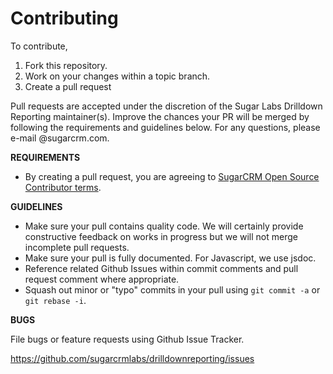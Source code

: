 # Contributing

To contribute,

1. Fork this repository.
1. Work on your changes within a topic branch.
1. Create a pull request

Pull requests are accepted under the discretion of the Sugar Labs Drilldown Reporting maintainer(s). 
Improve the chances your PR will be merged by following the requirements and guidelines below. 
For any questions, please e-mail <blank>@sugarcrm.com.

**REQUIREMENTS**
- By creating a pull request, you are agreeing to [SugarCRM Open Source Contributor terms](CONTRIBUTOR_TERMS.pdf).

**GUIDELINES**
- Make sure your pull contains quality code. We will certainly provide constructive feedback on works in progress but we will not merge incomplete pull requests.
- Make sure your pull is fully documented. For Javascript, we use jsdoc.
- Reference related Github Issues within commit comments and pull request comment where appropriate.
- Squash out minor or "typo" commits in your pull using `git commit -a` or `git rebase -i`.

**BUGS**

File bugs or feature requests using Github Issue Tracker.

https://github.com/sugarcrmlabs/drilldownreporting/issues
